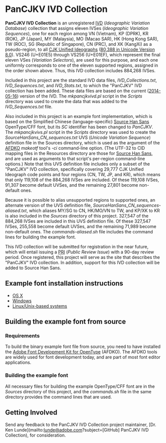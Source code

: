 # PanCJKV IVD Collection

**PanCJKV IVD Collection** is an unregistered [IVD](http://www.unicode.org/ivd/) (*Ideographic Variation Database*) collection that assigns eleven IVSes (*Ideographic Variation Sequences*), one for each region among VN (Vietnam), KP (DPRK), KR (ROK), JP (Japan), MY (Malaysia), MO (Macao SAR), HK (Hong Kong SAR), TW (ROC), SG (Republic of Singapore), CN (PRC), and XK (KangXi) as a pseudo-region, to all [CJK Unified Ideographs](https://en.wikipedia.org/wiki/CJK_Unified_Ideographs) ([80,388 in Unicode Version 8.0](https://blogs.adobe.com/CCJKType/files/2015/07/ideographs-unicode-8.pdf)). VS246 (U+E01E5) through VS256 (U+E01EF), which represent the final eleven VSes (*Variation Selectors*), are used for this purpose, and each one uniformly corresponds to one of the eleven supported regions, assigned in the order shown above. Thus, this IVD collection includes 884,268 IVSes.

Included in this project are the standard IVD data files, *IVD_Collections.txt*, *IVD_Sequences.txt*, and *IVD_Stats.txt*, to which the "PanCJKV" IVD collection has been added. These data files are based on the current ([2014-05-16](http://www.unicode.org/ivd/data/2014-05-16/)) version of the IVD. The *mkpancjkvivd.pl* script in the *Scripts* directory was used to create the data that was added to the *IVD_Sequences.txt* file.

Also included in this project is an example font implementation, which is based on the Simplified Chinese (language-specific) [Source Han Sans](https://github.com/adobe-fonts/source-han-sans) OpenType/CFF font, but its *SC* identifier has been changed to *PanCJKV*. The *mkpancjkvivs.pl* script in the *Scripts* directory was used to create the *SourceHanSans_CN_sequences.txt* UVS (*Unicode Variation Sequence*) definition file in the Sources directory, which is used as the argument of the [AFDKO](https://www.adobe.com/devnet/opentype/afdko.html) *makeotf* tool's *-ci* command-line option. (The UTF-32 to CID mapping files in the Resources directory are those for [Source Han Sans](https://github.com/adobe-fonts/source-han-sans/tree/release/Resources), and are used as arguments to that script's per-region command-line options.) Note that this UVS definition file includes only a subset of the "PanCJKV" IVD collection, specifically covering 29,777 CJK Unified Ideograph code points and four regions (CN, TW, JP, and KR), which means that only 119,108 of the 884,268 IVSes are included. Of these 119,108 IVSes, 91,307 become default UVSes, and the remaining 27,801 become non-default ones.

Because it is possible to alias unsupported regions to supported ones, an alternate version of the UVS definition file, *SourceHanSans_CN_sequences-aliased.txt*, which aliases MY/SG to CN, HK/MO/VN to TW, and KP/XK to KR is also included in the *Sources* directory of this project. 327,547 of the 884,268 IVSes are included in this UVS definition file. Of these 327,547 IVSes, 255,558 become default UVSes, and the remaining 71,989 become non-default ones. The *commands-aliased.sh* file includes the command lines for building the example font.

This IVD collection will be submitted for registration in the near future, which will entail issuing a [PRI](http://www.unicode.org/review/) (*Public Review Issue*) with a 90-day review period. Once registered, this project will serve as the site that describes the "PanCJKV" IVD collection. In addition, support for this IVD collection will be added to Source Han Sans.

## Example font installation instructions

* [OS X](http://support.apple.com/kb/HT2509)
* [Windows](http://windows.microsoft.com/en-us/windows-vista/install-or-uninstall-fonts)
* [Linux/Unix-based systems](https://github.com/adobe-fonts/source-code-pro/issues/17#issuecomment-8967116)

## Building the example font from source

### Requirements

To build the binary example font file from source, you need to have installed the [Adobe Font Development Kit for OpenType](http://www.adobe.com/devnet/opentype/afdko.html) (AFDKO). The AFDKO tools are widely used for font development today, and are part of most font editor applications.

### Building the example font

All necessary files for building the example OpenType/CFF font are in the *Sources* directory of this project, and the *commands.sh* file in the same directory provides the command lines that are used.

## Getting Involved

Send any feedback to the PanCJKV IVD Collection project maintainer, [Dr. Ken Lunde](mailto:lunde@adobe.com?subject=[GitHub] PanCJKV IVD Collection), for consideration.
